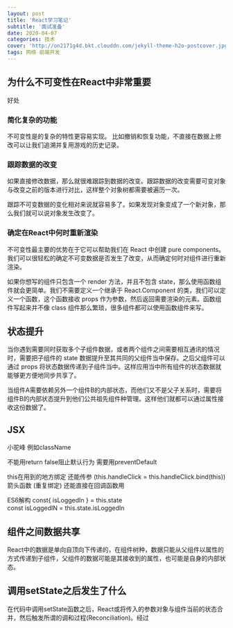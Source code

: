 ```yaml
---
layout: post
title: 'React学习笔记'
subtitle: '面试准备'
date: 2020-04-07
categories: 技术
cover: 'http://on2171g4d.bkt.clouddn.com/jekyll-theme-h2o-postcover.jpg'
tags: 网络 前端开发 
---
```


## 为什么不可变性在React中非常重要
好处
### 简化复杂的功能
不可变性是的复杂的特性更容易实现。
比如撤销和恢复功能，不直接在数据上修改可以让我们追溯并复用游戏的历史记录。

### 跟踪数据的改变
如果直接修改数据，那么就很难跟踪到数据的改变。跟踪数据的改变需要可变对象与改变之前的版本进行对比，这样整个对象树都需要被遍历一次。

跟踪不可变数据的变化相对来说就容易多了。如果发现对象变成了一个新对象，那么我们就可以说对象发生改变了。

### 确定在React中何时重新渲染
不可变性最主要的优势在于它可以帮助我们在 React 中创建 pure components。我们可以很轻松的确定不可变数据是否发生了改变，从而确定何时对组件进行重新渲染。

如果你想写的组件只包含一个 render 方法，并且不包含 state，那么使用函数组件就会更简单。我们不需要定义一个继承于 React.Component 的类，我们可以定义一个函数，这个函数接收 props 作为参数，然后返回需要渲染的元素。函数组件写起来并不像 class 组件那么繁琐，很多组件都可以使用函数组件来写。

## 状态提升
当你遇到需要同时获取多个子组件数据，或者两个组件之间需要相互通讯的情况时，需要把子组件的 state 数据提升至其共同的父组件当中保存。之后父组件可以通过 props 将状态数据传递到子组件当中。这样应用当中所有组件的状态数据就能够更方便地同步共享了。

当组件A需要依赖另外一个组件B的内部状态，而他们又不是父子关系时，需要将组件B的内部状态提升到他们公共祖先组件种管理。这样他们就都可以通过属性接收这份数据了。

## JSX
小驼峰 例如className

不能用return false阻止默认行为   需要用preventDefault

this在用到的地方绑定 还能传参
(this.handleClick = this.handleClick.bind(this))
箭头函数  (重复绑定)  还能直接在回调函数用

ES6解构 const{ isLoggedIn } = this.state  
const isLoggedIN = this.state.isLoggedIn

## 组件之间数据共享
React中的数据是单向自顶向下传递的，在组件树种，数据只能从父组件以属性的方式传递到子组件，父组件的数据可能是其接收到的属性，也可能是自身的内部状态。

## 调用setState之后发生了什么
在代码中调用setState函数之后，React或将传入的参数对象与组件当前的状态合并，然后触发所谓的调和过程(Reconciliation)。经过